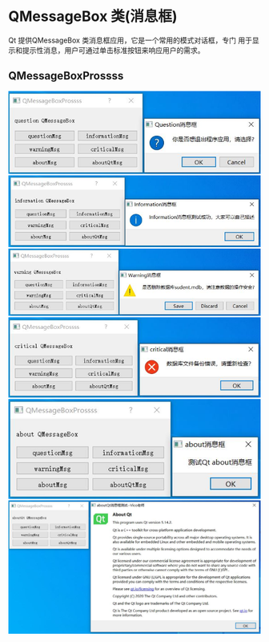 # QMessageBox 类(消息框)

Qt 提供QMessageBox 类消息框应用，它是一个常用的模式对话框，专门
用于显示和提示性消息，用户可通过单击标准按钮来响应用户的需求。

## QMessageBoxProssss

![QMessageBox](00_material_lib/1.JPG)
![QMessageBox](00_material_lib/2.JPG)
![QMessageBox](00_material_lib/3.JPG)
![QMessageBox](00_material_lib/4.JPG)
![QMessageBox](00_material_lib/5.JPG)
![QMessageBox](00_material_lib/6.JPG)
